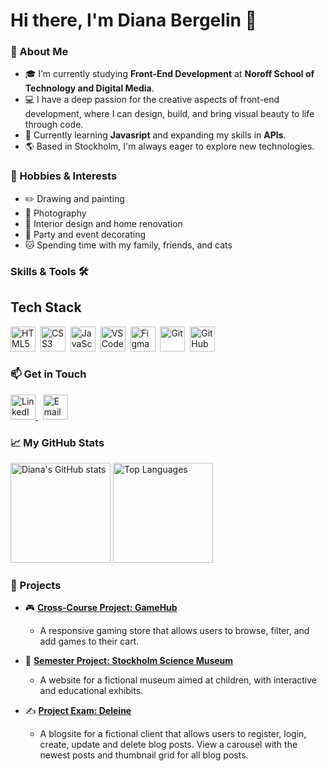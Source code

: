 # Hi there, I'm Diana Bergelin 👋


### 🌟 About Me
- 🎓 I’m currently studying **Front-End Development** at **Noroff School of Technology and Digital Media**.
- 💻 I have a deep passion for the creative aspects of front-end development, where I can design, build, and bring visual beauty to life through code.
- 🌱 Currently learning **Javasript** and expanding my skills in **APIs**.
- 🌎 Based in Stockholm, I'm always eager to explore new technologies.

### 🎨 Hobbies & Interests
- ✏️ Drawing and painting
- 📸 Photography
- 🏡 Interior design and home renovation
- 🎉 Party and event decorating
- 🐱 Spending time with my family, friends, and cats


### Skills & Tools 🛠️

## Tech Stack

<img src="https://cdn.jsdelivr.net/gh/devicons/devicon/icons/html5/html5-original.svg" title="HTML5" alt="HTML5" width="40" height="40"/>&nbsp;
<img src="https://cdn.jsdelivr.net/gh/devicons/devicon/icons/css3/css3-original.svg" title="CSS3" alt="CSS3" width="40" height="40"/>&nbsp;
<img src="https://cdn.jsdelivr.net/gh/devicons/devicon/icons/javascript/javascript-original.svg" title="JavaScript" alt="JavaScript" width="40" height="40"/>&nbsp;
<img src="https://cdn.jsdelivr.net/gh/devicons/devicon/icons/vscode/vscode-original.svg" title="VS Code" alt="VS Code" width="40" height="40"/>&nbsp;
<img src="https://cdn.jsdelivr.net/gh/devicons/devicon/icons/figma/figma-original.svg" title="Figma" alt="Figma" width="40" height="40"/>&nbsp;
<img src="https://cdn.jsdelivr.net/gh/devicons/devicon/icons/git/git-original.svg" title="Git" alt="Git" width="40" height="40"/>&nbsp;
<img src="https://cdn.jsdelivr.net/gh/devicons/devicon/icons/github/github-original.svg" title="GitHub" alt="GitHub" width="40" height="40"/>&nbsp;



### 📫 Get in Touch
<a href="https://www.linkedin.com/in/diana-b-4209a72ba/" target="_blank">
  <img src="https://cdn.jsdelivr.net/gh/devicons/devicon/icons/linkedin/linkedin-original.svg" title="LinkedIn" alt="LinkedIn" width="40" height="40"/>
</a>&nbsp;
<a href="mailto:diana.bergelin@live.se">
  <img src="https://img.icons8.com/material-rounded/344/new-post.png" title="Email" alt="Email" width="40" height="40"/>
</a>


### 📈 My GitHub Stats
<p>
  <img src="https://github-readme-stats.vercel.app/api?username=Anaid0616&show_icons=true&theme=radical" alt="Diana's GitHub stats" height="160"/>
  <img src="https://github-readme-stats.vercel.app/api/top-langs/?username=Anaid0616&layout=compact&theme=radical" alt="Top Languages" height="160"/>
</p>

### 🚀 Projects
- 🎮 **[Cross-Course Project: GameHub](https://github.com/Anaid0616/cross-course-project-design-html-css)**
  - A responsive gaming store that allows users to browse, filter, and add games to their cart.
  
- 🧪 **[Semester Project: Stockholm Science Museum](https://anaid0616.github.io/semester-project-diana-bergelin/)**
  - A website for a fictional museum aimed at children, with interactive and educational exhibits.
 
- ✍️ **[Project Exam: Deleine ](https://anaid0616.github.io/project-exam1/)**
  - A blogsite for a fictional client that allows users to register, login, create, update and delete blog posts. View a carousel with the newest posts and thumbnail grid for all blog posts.
